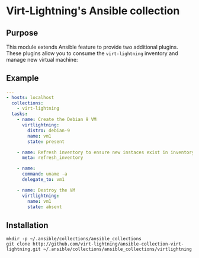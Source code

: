 # Virt-Lightning's Ansible collection

## Purpose

This module extends Ansible feature to provide two additional plugins. These
plugins allow you to consume the `virt-lightning` inventory and manage new
virtual machine:

## Example

```yaml
---
- hosts: localhost
  collections:
    - virt-lightning
  tasks:
    - name: Create the Debian 9 VM
      virtlightning:
        distro: debian-9
        name: vm1
        state: present

    - name: Refresh inventory to ensure new instaces exist in inventory
      meta: refresh_inventory

    - name:
      command: uname -a
      delegate_to: vm1

    - name: Destroy the VM
      virtlightning:
        name: vm1
        state: absent
```

## Installation

```shell
mkdir -p ~/.ansible/collections/ansible_collections
git clone http://github.com/virt-lightning/ansible-collection-virt-lightning.git ~/.ansible/collections/ansible_collections/virtlightning
```
